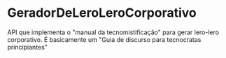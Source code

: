 # GeradorDeLeroLeroCorporativo
API que implementa  o "manual da tecnomistificação" para gerar lero-lero corporativo. É basicamente um "Guia de discurso para tecnocratas principiantes"
